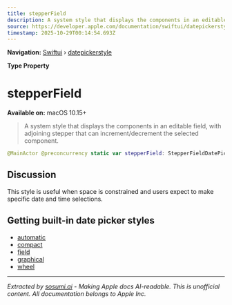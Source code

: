 ```yaml
---
title: stepperField
description: A system style that displays the components in an editable field, with adjoining stepper that can increment/decrement the selected component.
source: https://developer.apple.com/documentation/swiftui/datepickerstyle/stepperfield
timestamp: 2025-10-29T00:14:54.693Z
---
```


**Navigation:** [Swiftui](/documentation/swiftui) › [datepickerstyle](/documentation/swiftui/datepickerstyle)

**Type Property**

# stepperField

**Available on:** macOS 10.15+

> A system style that displays the components in an editable field, with adjoining stepper that can increment/decrement the selected component.

```swift
@MainActor @preconcurrency static var stepperField: StepperFieldDatePickerStyle { get }
```

## Discussion

This style is useful when space is constrained and users expect to make specific date and time selections.

## Getting built-in date picker styles

- [automatic](/documentation/swiftui/datepickerstyle/automatic)
- [compact](/documentation/swiftui/datepickerstyle/compact)
- [field](/documentation/swiftui/datepickerstyle/field)
- [graphical](/documentation/swiftui/datepickerstyle/graphical)
- [wheel](/documentation/swiftui/datepickerstyle/wheel)

---

*Extracted by [sosumi.ai](https://sosumi.ai) - Making Apple docs AI-readable.*
*This is unofficial content. All documentation belongs to Apple Inc.*
